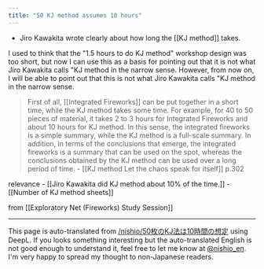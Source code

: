 ```yaml
---
title: "50 KJ method assumes 10 hours"
---
```


- Jiro Kawakita wrote clearly about how long the [[KJ method]] takes.

I used to think that the "1.5 hours to do KJ method" workshop design was too short, but now I can use this as a basis for pointing out that it is not what Jiro Kawakita calls "KJ method in the narrow sense. However, from now on, I will be able to point out that this is not what Jiro Kawakita calls "KJ method in the narrow sense.

> First of all, [[Integrated Fireworks]] can be put together in a short time, while the KJ method takes some time. For example, for 40 to 50 pieces of material, it takes 2 to 3 hours for Integrated Fireworks and about 10 hours for KJ method. In this sense, the integrated fireworks is a simple summary, while the KJ method is a full-scale summary. In addition, in terms of the conclusions that emerge, the integrated fireworks is a summary that can be used on the spot, whereas the conclusions obtained by the KJ method can be used over a long period of time.
    - [[KJ method Let the chaos speak for itself]]  p.302

relevance
    - [[Jiro Kawakita did KJ method about 10% of the time.]]
    - [[Number of KJ method sheets]]

from  [[Exploratory Net (Fireworks) Study Session]]

---
This page is auto-translated from [/nishio/50枚のKJ法は10時間の想定](https://scrapbox.io/nishio/50枚のKJ法は10時間の想定) using DeepL. If you looks something interesting but the auto-translated English is not good enough to understand it, feel free to let me know at [@nishio_en](https://twitter.com/nishio_en). I'm very happy to spread my thought to non-Japanese readers.